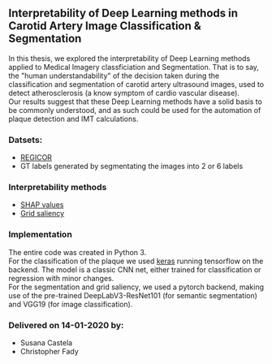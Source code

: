 ## Interpretability of Deep Learning methods in Carotid Artery Image Classification & Segmentation

In this thesis, we explored the interpretability of Deep Learning methods applied to Medical Imagery classficiation and Segmentation. 
That is to say, the "human understandability" of the decision taken during the classification and segmentation of carotid artery ultrasound images, used to detect atherosclerosis (a know symptom of cardio vascular disease).
\
Our results suggest that these Deep Learning methods have a solid basis to be commonly understood, and as such could be used for the automation of plaque detection and IMT calculations.

### Datsets:
* [REGICOR](https://www.regicor.org)
* GT labels generated by segmentating the images into 2 or 6 labels

### Interpretability methods
* [SHAP values](https://github.com/slundberg/shap)
* [Grid saliency](https://arxiv.org/abs/1907.13054)

### Implementation
The entire code was created in Python 3.\
For the classification of the plaque we used [keras](https://github.com/keras-team/keras) running tensorflow on the backend. The model is a classic CNN net, either trained for classification or regression with minor changes. \
For the segmentation and grid saliency, we used a pytorch backend, making use of the pre-trained DeepLabV3-ResNet101 (for semantic segmentation) and VGG19 (for image classification).

### Delivered on 14-01-2020 by:
* Susana Castela
* Christopher Fady
